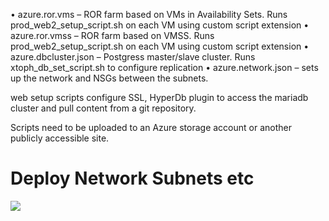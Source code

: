 •	azure.ror.vms – ROR farm based on VMs in Availability Sets. Runs prod_web2_setup_script.sh on each VM using custom script extension
•	azure.ror.vmss – ROR farm based on VMSS. Runs prod_web2_setup_script.sh on each VM using custom script extension
•	azure.dbcluster.json – Postgress master/slave cluster. Runs xtoph_db_set_script.sh to configure replication
•	azure.network.json – sets up the network and NSGs between the subnets.

web setup scripts configure SSL, HyperDb plugin to access the mariadb cluster and pull content from a git repository.

Scripts need to be uploaded to an Azure storage account or another publicly accessible site.

# Deploy Network Subnets etc
<a href="https://portal.azure.com/#create/Microsoft.Template/uri/https%3A%2F%2Fraw.githubusercontent.com%2Fsrakesh28%2Fazure-ubuntu-ror-postgress%2Fmaster%2Fazure-network.json" target="_blank">
    <img src="http://azuredeploy.net/deploybutton.png"/>

</a>

